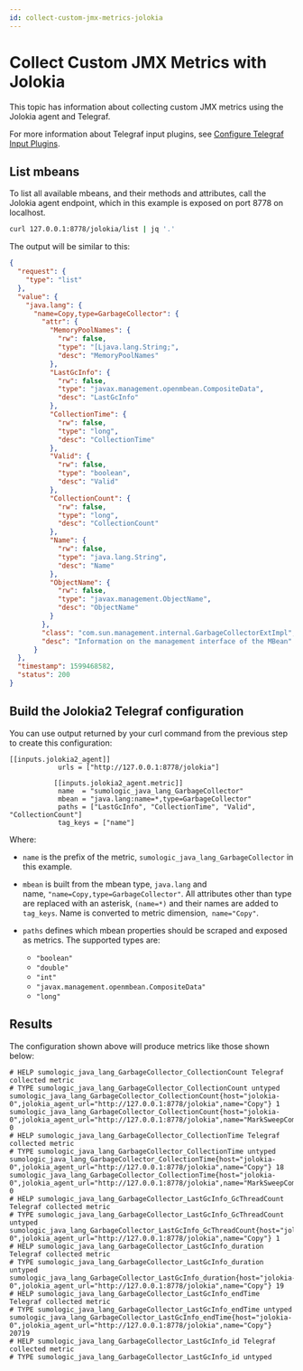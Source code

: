 ```yaml
---
id: collect-custom-jmx-metrics-jolokia
---
```


# Collect Custom JMX Metrics with Jolokia

This topic has information about collecting custom JMX metrics using the Jolokia agent and Telegraf.  

For more information about Telegraf input plugins, see [Configure Telegraf Input Plugins](configure-telegraf-input-plugins.md).

## List mbeans

To list all available mbeans, and their methods and attributes, call the
Jolokia agent endpoint, which in this example is exposed on port 8778 on
localhost.

```bash
curl 127.0.0.1:8778/jolokia/list | jq '.'
```

The output will be similar to this:

```json
{
  "request": {
    "type": "list"
  },
  "value": {
    "java.lang": {
      "name=Copy,type=GarbageCollector": {
        "attr": {
          "MemoryPoolNames": {
            "rw": false,
            "type": "[Ljava.lang.String;",
            "desc": "MemoryPoolNames"
          },
          "LastGcInfo": {
            "rw": false,
            "type": "javax.management.openmbean.CompositeData",
            "desc": "LastGcInfo"
          },
          "CollectionTime": {
            "rw": false,
            "type": "long",
            "desc": "CollectionTime"
          },
          "Valid": {
            "rw": false,
            "type": "boolean",
            "desc": "Valid"
          },
          "CollectionCount": {
            "rw": false,
            "type": "long",
            "desc": "CollectionCount"
          },
          "Name": {
            "rw": false,
            "type": "java.lang.String",
            "desc": "Name"
          },
          "ObjectName": {
            "rw": false,
            "type": "javax.management.ObjectName",
            "desc": "ObjectName"
          }
        },
        "class": "com.sun.management.internal.GarbageCollectorExtImpl",
        "desc": "Information on the management interface of the MBean"
      }
  },
  "timestamp": 1599468582,
  "status": 200
}
```

## Build the Jolokia2 Telegraf configuration

You can use output returned by your curl command from the previous step to create this configuration: 

  
```
[[inputs.jolokia2_agent]]
            urls = ["http://127.0.0.1:8778/jolokia"]

           [[inputs.jolokia2_agent.metric]]
            name  = "sumologic_java_lang_GarbageCollector"
            mbean = "java.lang:name=*,type=GarbageCollector"
            paths = ["LastGcInfo", "CollectionTime", "Valid", "CollectionCount"]
            tag_keys = ["name"]
```

Where:

* `name` is the prefix of the metric, `sumologic_java_lang_GarbageCollector` in this example. 
* `mbean` is built from the mbean type, `java.lang` and name, `"name=Copy,type=GarbageCollector"`. All attributes other than type are replaced with an asterisk, `(name=*)` and their names are added to `tag_keys`. Name is converted to metric dimension,` name="Copy"`.
* `paths` defines which mbean properties should be scraped and exposed as metrics. The supported types are:

    * `"boolean"`
    * `"double"`  
    * `"int"`
    * `"javax.management.openmbean.CompositeData"`
    * `"long"`

## Results

The configuration shown above will produce metrics like those shown below:

```
# HELP sumologic_java_lang_GarbageCollector_CollectionCount Telegraf collected metric
# TYPE sumologic_java_lang_GarbageCollector_CollectionCount untyped
sumologic_java_lang_GarbageCollector_CollectionCount{host="jolokia-0",jolokia_agent_url="http://127.0.0.1:8778/jolokia",name="Copy"} 1
sumologic_java_lang_GarbageCollector_CollectionCount{host="jolokia-0",jolokia_agent_url="http://127.0.0.1:8778/jolokia",name="MarkSweepCompact"} 0
# HELP sumologic_java_lang_GarbageCollector_CollectionTime Telegraf collected metric
# TYPE sumologic_java_lang_GarbageCollector_CollectionTime untyped
sumologic_java_lang_GarbageCollector_CollectionTime{host="jolokia-0",jolokia_agent_url="http://127.0.0.1:8778/jolokia",name="Copy"} 18
sumologic_java_lang_GarbageCollector_CollectionTime{host="jolokia-0",jolokia_agent_url="http://127.0.0.1:8778/jolokia",name="MarkSweepCompact"} 0
# HELP sumologic_java_lang_GarbageCollector_LastGcInfo_GcThreadCount Telegraf collected metric
# TYPE sumologic_java_lang_GarbageCollector_LastGcInfo_GcThreadCount untyped
sumologic_java_lang_GarbageCollector_LastGcInfo_GcThreadCount{host="jolokia-0",jolokia_agent_url="http://127.0.0.1:8778/jolokia",name="Copy"} 1
# HELP sumologic_java_lang_GarbageCollector_LastGcInfo_duration Telegraf collected metric
# TYPE sumologic_java_lang_GarbageCollector_LastGcInfo_duration untyped
sumologic_java_lang_GarbageCollector_LastGcInfo_duration{host="jolokia-0",jolokia_agent_url="http://127.0.0.1:8778/jolokia",name="Copy"} 19
# HELP sumologic_java_lang_GarbageCollector_LastGcInfo_endTime Telegraf collected metric
# TYPE sumologic_java_lang_GarbageCollector_LastGcInfo_endTime untyped
sumologic_java_lang_GarbageCollector_LastGcInfo_endTime{host="jolokia-0",jolokia_agent_url="http://127.0.0.1:8778/jolokia",name="Copy"} 20719
# HELP sumologic_java_lang_GarbageCollector_LastGcInfo_id Telegraf collected metric
# TYPE sumologic_java_lang_GarbageCollector_LastGcInfo_id untyped
```